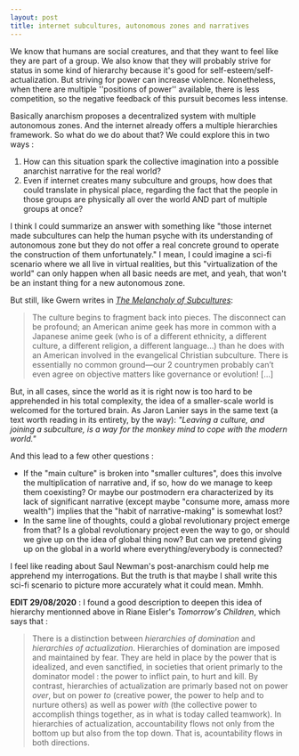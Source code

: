 ```yaml
---
layout: post
title: internet subcultures, autonomous zones and narratives
---
```



We know that humans are social creatures, and that they want to feel like they are part of a group. We also know that they will probably strive for status in some kind of hierarchy because it's good for self-esteem/self-actualization. But striving for power can increase violence. Nonetheless, when there are multiple ''positions of power'' available, there is less competition, so the negative feedback of this pursuit becomes less intense.

Basically anarchism proposes a decentralized system with multiple autonomous zones. And the internet already offers a multiple hierarchies framework. So what do we do about that? We could explore this in two ways :
 
 1. How can this situation spark the collective imagination into a possible anarchist narrative for the real world?
 2. Even if internet creates many subculture and groups, how does that could translate in physical place, regarding the fact that the people in those groups are physically all over the world AND part of multiple groups at once? 

I think I could summarize an answer with something like "those internet made subcultures can help the human psyche with its understanding of autonomous zone but they do not offer a real concrete ground to operate the construction of them unfortunately." I mean, I could imagine a sci-fi scenario where we all live in virtual realities, but this "virtualization of the world" can only happen when all basic needs are met, and yeah, that won't be an instant thing for a new autonomous zone. 

But still, like Gwern writes in [*The Melancholy of Subcultures*](https://www.gwern.net/The-Melancholy-of-Subculture-Society):  

> The culture begins to fragment back into pieces. The disconnect can be  profound; an American anime geek has more in common with a Japanese  anime geek (who is of a different ethnicity, a different culture, a different religion, a different language…) than he does with an American involved in the evangelical Christian subculture. There is essentially  no common ground—our 2 countrymen probably can’t even agree on objective matters like governance or evolution! [...]
 
But, in all cases, since the world as it is right now is too hard to be apprehended in his total complexity, the idea of a smaller-scale world is welcomed for the tortured brain. As Jaron Lanier says in the same text  (a text worth reading in its entirety, by the way): *"Leaving a culture, and joining a subculture, is a way for the monkey mind to cope with the modern world."*

And this lead to a few other questions :

 - If the "main culture" is broken into "smaller cultures", does this involve the multiplication of narrative and, if so, how do we manage to keep them coexisting? Or maybe our postmodern era characterized by its lack of significant narrative (except maybe "consume more, amass more wealth") implies that the "habit of narrative-making" is somewhat lost?
 - In the same line of thoughts, could a global revolutionary project emerge from that? Is a global revolutionary project even the way to go, or should we give up on the idea of global thing now? But can we pretend giving up on the global in a world where everything/everybody is connected? 

I feel like reading about Saul Newman's post-anarchism could help me apprehend my interrogations. But the truth is that maybe I shall write this sci-fi scenario to picture more accurately what it could mean. Mmhh. 

**EDIT 29/08/2020** : I found a good description to deepen this idea of hierarchy mentionned above in Riane Eisler's *Tomorrow's Children*, which says that : 
> There is a distinction between *hierarchies of domination* and *hierarchies of actualization*. Hierarchies of domination are imposed and maintained by fear. They are held in place by the power that is idealized, and even sanctified, in societies that orient primarly to the dominator model : the power to inflict pain, to hurt and kill. By contrast, hierarchies of actualization are primarly based not on power *over*, but on power *to* (creative power, the power to help and to nurture others) as well as power *with* (the collective power to accomplish things together, as in what is today called teamwork). In hierarchies of actualization, accountability flows not only from the bottom up but also from the top down. That is, acountability flows in both directions.



